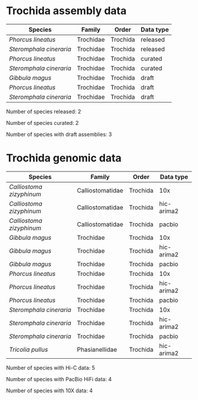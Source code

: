 # Trochida assembly data

| Species | Family | Order | Data type |
| -- | --- | --- | --- |
| *Phorcus lineatus* | Trochidae | Trochida | released |
| *Steromphala cineraria* | Trochidae | Trochida | released |
| *Phorcus lineatus* | Trochidae | Trochida | curated |
| *Steromphala cineraria* | Trochidae | Trochida | curated |
| *Gibbula magus* | Trochidae | Trochida | draft |
| *Phorcus lineatus* | Trochidae | Trochida | draft |
| *Steromphala cineraria* | Trochidae | Trochida | draft |

Number of species released: 2

Number of species curated: 2

Number of species with draft assemblies: 3

# Trochida genomic data

| Species | Family | Order | Data type |
| -- | --- | --- | --- |
| *Calliostoma zizyphinum* | Calliostomatidae | Trochida | 10x |
| *Calliostoma zizyphinum* | Calliostomatidae | Trochida | hic-arima2 |
| *Calliostoma zizyphinum* | Calliostomatidae | Trochida | pacbio |
| *Gibbula magus* | Trochidae | Trochida | 10x |
| *Gibbula magus* | Trochidae | Trochida | hic-arima2 |
| *Gibbula magus* | Trochidae | Trochida | pacbio |
| *Phorcus lineatus* | Trochidae | Trochida | 10x |
| *Phorcus lineatus* | Trochidae | Trochida | hic-arima2 |
| *Phorcus lineatus* | Trochidae | Trochida | pacbio |
| *Steromphala cineraria* | Trochidae | Trochida | 10x |
| *Steromphala cineraria* | Trochidae | Trochida | hic-arima2 |
| *Steromphala cineraria* | Trochidae | Trochida | pacbio |
| *Tricolia pullus* | Phasianellidae | Trochida | hic-arima2 |

Number of species with Hi-C data: 5

Number of species with PacBio HiFi data: 4

Number of species with 10X data: 4
